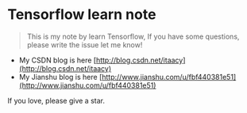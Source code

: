# Tensorflow learn note
> This is my note by learn Tensorflow, If you have some questions, please write the issue let me know!

- My CSDN blog is here [http://blog.csdn.net/itaacy](http://blog.csdn.net/itaacy)
- My Jianshu blog is here [http://www.jianshu.com/u/fbf440381e51](http://www.jianshu.com/u/fbf440381e51)

If you love, please give a star.